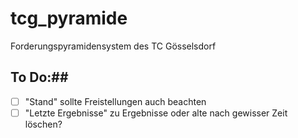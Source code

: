 # tcg_pyramide

Forderungspyramidensystem des TC Gösselsdorf

## To Do:##
- [ ] "Stand" sollte Freistellungen auch beachten
- [ ] "Letzte Ergebnisse" zu Ergebnisse oder alte nach gewisser Zeit löschen?